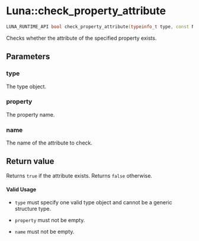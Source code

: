 # Luna::check_property_attribute

```c++
LUNA_RUNTIME_API bool check_property_attribute(typeinfo_t type, const Name &property, const Name &name)
```

Checks whether the attribute of the specified property exists. 



## Parameters
### type
The type object. 

### property
The property name. 

### name
The name of the attribute to check. 

## Return value
Returns `true` if the attribute exists. Returns `false` otherwise. 

#### Valid Usage
* `type` must specify one valid type object and cannot be a generic structure type.

* `property` must not be empty.

* `name` must not be empty. 

